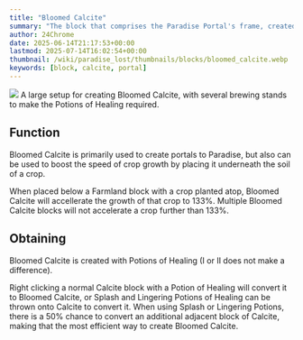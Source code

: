 ```yaml
---
title: "Bloomed Calcite"
summary: "The block that comprises the Paradise Portal's frame, created with Calcite and Potions of Healing"
author: 24Chrome
date: 2025-06-14T21:17:53+00:00
lastmod: 2025-07-14T16:02:54+00:00
thumbnail: /wiki/paradise_lost/thumbnails/blocks/bloomed_calcite.webp
keywords: [block, calcite, portal]
---
```


<img src="/wiki/paradise_lost/blocks/bloomed_calcite.webp">
A large setup for creating Bloomed Calcite, with several brewing stands to make the Potions of Healing required.

## Function
Bloomed Calcite is primarily used to create portals to Paradise, but also can be used to boost the speed of crop growth by placing it underneath the soil of a crop.

When placed below a Farmland block with a crop planted atop, Bloomed Calcite will accellerate the growth of that crop to 133%. Multiple Bloomed Calcite blocks will not accelerate a crop further than 133%.


## Obtaining
Bloomed Calcite is created with Potions of Healing (I or II does not make a difference).

Right clicking a normal Calcite block with a Potion of Healing will convert it to Bloomed Calcite, or Splash and Lingering Potions of Healing can be thrown onto Calcite to convert it. When using Splash or Lingering Potions, there is a 50% chance to convert an additional adjacent block of Calcite, making that the most efficient way to create Bloomed Calcite.
